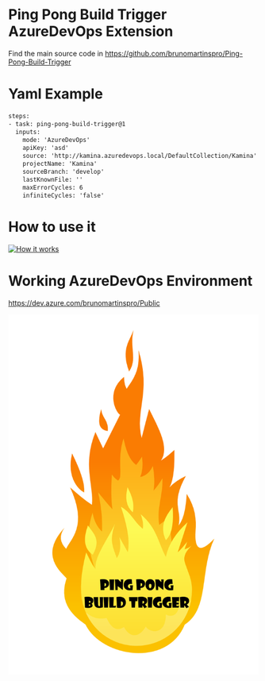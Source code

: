 # Ping Pong Build Trigger AzureDevOps Extension

Find the main source code in https://github.com/brunomartinspro/Ping-Pong-Build-Trigger

# Yaml Example
```
steps:
- task: ping-pong-build-trigger@1
  inputs:
    mode: 'AzureDevOps'
    apiKey: 'asd'
    source: 'http://kamina.azuredevops.local/DefaultCollection/Kamina'
    projectName: 'Kamina'
    sourceBranch: 'develop'
    lastKnownFile: ''
    maxErrorCycles: 6
    infiniteCycles: 'false'
```
# How to use it
[![How it works](https://i.imgur.com/03PlVDw.png)](http://www.youtube.com/watch?v=kHauYihebYU "Ping Pong Build Trigger - How to use it")

# Working AzureDevOps Environment
https://dev.azure.com/brunomartinspro/Public

![alt text](Extension/extensionIcon.png)
